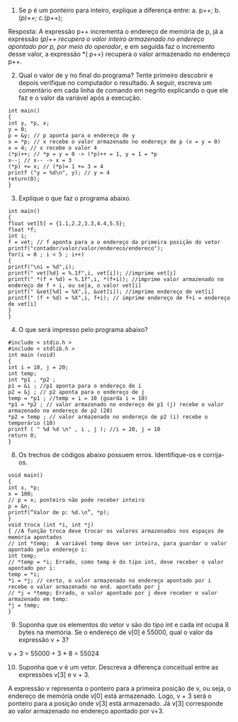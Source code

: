 1. Se p é um ponteiro para inteiro, explique a diferença entre:
   a. p++; b. (*p)++; c.*(p++);

Resposta: A expressão p++ incrementa o endereço de memória de p, já a expressão (*p)++ recupera o valor inteiro
armazenado no endereço apontado por p, por meio do operador*, e em seguida faz o incremento desse valor, a expressão *(
p++) recupera o valor armazenado no endereço p++.

2. Qual o valor de y no final do programa? Tente primeiro descobrir e depois verifique no computador o resultado. A
   seguir, escreva um comentário em cada linha de comando em negrito explicando o que ele faz e o valor da variável após
   a execução.

```
int main()
{
int y, *p, x;
y = 0;
p = &y; // p aponta para o endereço de y
x = *p; // x recebe o valor armazenado no endereço de p (x = y = 0)
x = 4; // x recebe o valor 4
(*p)++; // *p = y = 0 -> (*p)++ = 1, y = 1 = *p
x--; // x-- -> x = 3
(*p) += x; // (*p)= 1 += 3 = 4
printf ("y = %d\n", y); // y = 4
return(0);
}
```

3. Explique o que faz o programa abaixo.

``` 
int main()
{
float vet[5] = {1.1,2.2,3.3,4.4,5.5};
float *f;
int i;
f = vet; // f aponta para a o endereço da primeira posição do vetor
printf("contador/valor/valor/endereco/endereco"); 
for(i = 0 ; i < 5 ; i++)
{
printf("\ni = %d",i);
printf(" vet[%d] = %.1f",i, vet[i]); //imprime vet[i]
printf(" *(f + %d) = %.1f",i, *(f+i)); //imprime valor armazenado no endereço de f + i, ou seja, o valor vet[i]
printf(" &vet[%d] = %X",i, &vet[i]); //imprime endereço de vet[i]
printf(" (f + %d) = %X",i, f+i); // imprime endereço de f+i = endereço de vet[i]
}
}
``` 

4. O que será impresso pelo programa abaixo?

``` 
#include < stdio.h >
#include < stdlib.h >
int main (void)
{
int i = 10, j = 20;
int temp;
int *p1 , *p2 ;
p1 = &i ; //p1 aponta para o endereço de i 
p2 = &j ; // p2 aponta para o endereço de j
temp = *p1 ; //temp = i = 10 (guarda i = 10)
*p1 = *p2 ; // valor armazenado no endereço de p1 (j) recebe o valor armazenado no endereço de p2 (20)
*p2 = temp ; // valor armazenado no endereço de p2 (i) recebe o temporário (10)
printf ( " %d %d \n" , i , j ); //i = 20, j = 10
return 0;
}
```

8. Os trechos de códigos abaixo possuem erros. Identifique-os e corrija-os.

```
void main()
{
int x, *p;
x = 100;
// p = x; ponteiro não pode receber inteiro 
p = &n;
printf(“Valor de p: %d.\n”, *p);
}
void troca (int *i, int *j)
{ //A função troca deve trocar os valores armazenados nos espaços de memória apontados
// int *temp;  A variável temp deve ser inteira, para guardar o valor apontado pelo endereço i:
int temp;
// *temp = *i; Errado, como temp é do tipo int, deve receber o valor apontado por i:
temp = *i; 
*i = *j; // certo, o valor armazenado no endereço apontado por i recebe o valor armazenado no end. apontado por j
// *j = *temp; Errado, o valor apontado por j deve receber o valor armazenado em temp:
*j = temp; 
}
```
9. Suponha que os elementos do vetor v são do tipo int e cada int ocupa 8 bytes na memória. Se o endereço de
   v[0] é 55000, qual o valor da expressão v + 3?

v + 3 = 55000 + 3 * 8 = 55024 

10. Suponha que v é um vetor. Descreva a diferença conceitual entre as expressões v[3] e v + 3.

A expressão v representa o ponteiro para a primeira posição de v, ou seja, o endereço de memória onde v[0] está armazenado. Logo, v + 3 será o ponteiro para a posição onde v[3] está armazenado. 
Já v[3] corresponde ao valor armazenado no endereço apontado por v+3. 
